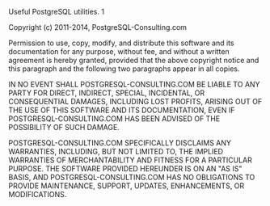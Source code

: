 Useful PostgreSQL utilities.
1

Copyright (c) 2011-2014, PostgreSQL-Consulting.com

Permission to use, copy, modify, and distribute this software and its
documentation for any purpose, without fee, and without a written
agreement is hereby granted, provided that the above copyright notice
and this paragraph and the following two paragraphs appear in all
copies.

IN NO EVENT SHALL POSTGRESQL-CONSULTING.COM BE LIABLE TO ANY PARTY FOR
DIRECT, INDIRECT, SPECIAL, INCIDENTAL, OR CONSEQUENTIAL DAMAGES,
INCLUDING LOST PROFITS, ARISING OUT OF THE USE OF THIS SOFTWARE AND
ITS DOCUMENTATION, EVEN IF POSTGRESQL-CONSULTING.COM HAS BEEN ADVISED
OF THE POSSIBILITY OF SUCH DAMAGE.

POSTGRESQL-CONSULTING.COM SPECIFICALLY DISCLAIMS ANY WARRANTIES,
INCLUDING, BUT NOT LIMITED TO, THE IMPLIED WARRANTIES OF
MERCHANTABILITY AND FITNESS FOR A PARTICULAR PURPOSE. THE SOFTWARE
PROVIDED HEREUNDER IS ON AN "AS IS" BASIS, AND
POSTGRESQL-CONSULTING.COM HAS NO OBLIGATIONS TO PROVIDE MAINTENANCE,
SUPPORT, UPDATES, ENHANCEMENTS, OR MODIFICATIONS.
